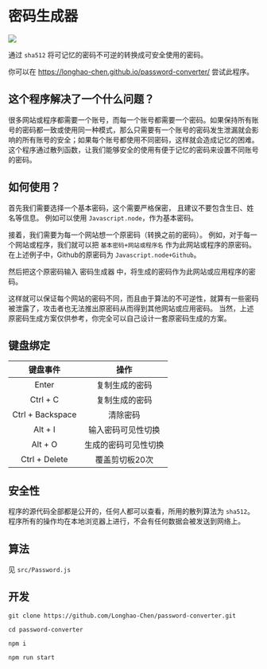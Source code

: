 # 密码生成器
![](https://github.com/Longhao-Chen/password-converter/workflows/Deploy%20Github%20pages/badge.svg)

通过 `sha512` 将可记忆的密码不可逆的转换成可安全使用的密码。

你可以在 https://longhao-chen.github.io/password-converter/ 尝试此程序。

## 这个程序解决了一个什么问题？
很多网站或程序都需要一个账号，而每一个账号都需要一个密码。如果保持所有账号的密码都一致或使用同一种模式，那么只需要有一个账号的密码发生泄漏就会影响的所有账号的安全；如果每个账号都使用不同密码，这样就会造成记忆的困难。这个程序通过散列函数，让我们能够安全的使用有便于记忆的密码来设置不同账号的密码。

## 如何使用？
首先我们需要选择一个基本密码，这个需要严格保密，
且建议不要包含生日、姓名等信息。
例如可以使用 `Javascript.node`，作为基本密码。

接着，我们需要为每一个网站想一个原密码（转换之前的密码）。
例如，对于每一个网站或程序，我们就可以把 `基本密码+网站或程序名` 作为此网站或程序的原密码。
在上述例子中，Github的原密码为 `Javascript.node+Github`。

然后把这个原密码输入 密码生成器 中，将生成的密码作为此网站或应用程序的密码。

这样就可以保证每个网站的密码不同，而且由于算法的不可逆性，就算有一些密码被泄露了，攻击者也无法推出原密码从而得到其他网站或应用密码。
当然，上述原密码生成方案仅供参考，你完全可以自己设计一套原密码生成的方案。

## 键盘绑定
| 键盘事件      | 操作                |
| :-----------: | :-----------:       |
| Enter         | 复制生成的密码      |
| Ctrl + C      | 复制生成的密码      |
| Ctrl + Backspace| 清除密码          |
| Alt + I       | 输入密码可见性切换  |
| Alt + O       | 生成的密码可见性切换|
| Ctrl + Delete | 覆盖剪切板20次      |

## 安全性
程序的源代码全部都是公开的，任何人都可以查看，所用的散列算法为 `sha512`。
程序所有的操作均在本地浏览器上进行，不会有任何数据会被发送到网络上。

## 算法
见 `src/Password.js`

## 开发
```
git clone https://github.com/Longhao-Chen/password-converter.git

cd password-converter

npm i

npm run start
```